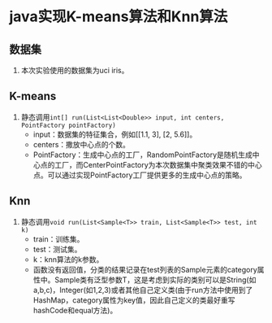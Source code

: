 # java实现K-means算法和Knn算法

## 数据集

1. 本次实验使用的数据集为uci iris。

## K-means

1. 静态调用`int[] run(List<List<Double>> input, int centers, PointFactory pointFactory)`
   - input：数据集的特征集合，例如[[1.1, 3], [2, 5.6]]。
   - centers：撒放中心点的个数。
   - PointFactory：生成中心点的工厂，RandomPointFactory是随机生成中心点的工厂，而CenterPointFactory为本次数据集中聚类效果不错的中心点。可以通过实现PointFactory工厂提供更多的生成中心点的策略。

## Knn

1. 静态调用`void run(List<Sample<T>> train, List<Sample<T>> test, int k)`
   - train：训练集。
   - test：测试集。
   - k：knn算法的k参数。
   - 函数没有返回值，分类的结果记录在test列表的Sample元素的category属性中。Sample类有泛型参数T，这是考虑到实际的类别可以是String(如a,b,c)，Integer(如1,2,3)或者其他自己定义类(由于run方法中使用到了HashMap，category属性为key值，因此自己定义的类最好重写hashCode和equal方法)。
